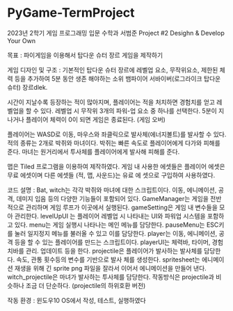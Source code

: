 # PyGame-TermProject

2023년 2학기 게임 프로그래밍 입문
수학과 서범준 Project #2 Desighn & Develop Your Own 

목표 : 파이게임을 이용해서 탑다운 슈터 장르 게임을 제작하기

게임 디자인 및 구조 : 기본적인 탑다운 슈터 장르에 레벨업 요소, 무작위요소, 제한된 체력 등을
추가하여 5분 동안 생존 해야하는 소위 뱀파이어 서바이버(로그라이크 탑다운 슈터) 장르dlek.

시간이 지날수록 등장하는 적이 많아지며, 플레이어는 적을 처치하면 경험치를 얻고 레벨업을 할
수 있다. 레벨업 시 무작위 3개의 파워-업 요소 중 하나를 선택한다.
5분이 지나거나 플레이어 체력이 0이 되면 게임은 종료된다. (게임 오버)

플레이어는 WASD로 이동, 마우스와 좌클릭으로 발사체(에너지볼트)를 발사할 수 있다.
적의 종류는 2개로 박쥐와 마녀이다.
박쥐는 빠른 속도로 플레이어에게 다가와 피해를 준다.
마녀는 원거리에서 투사체를 플레이어에게 발사해 피해를 준다.

맵은 Tiled 프로그램을 이용하여 제작하였다.
게임 내 사용한 에셋들은 플레이어 에셋은 무료 에셋이며 다른 에셋들 (적, 맵, 사운드)는 유료 에
셋으로 구입하여 사용하였다.

코드 설명 :
Bat, witch는 각각 박쥐와 마녀에 대한 스크립트이다. 이동, 에니메이션, 공격, 데미지 입음 등의
다양한 기능들이 포함되어 있다.
GameManager는 게임을 전반적으로 관리하며 게임 루프가 이곳에서 실행된다.
gameSetting은 게임 내 변수들을 모아 관리한다.
levelUpUI 는 플레이어 레벨업 시 나타내는 UI와 파워업 시스템을 포함하고 있다.
menu는 게임 실행시 나타나는 메인 메뉴를 담당한다.
pauseMenu는 ESC키를 눌러 일지정지 메뉴를 불러올 수 있고 이를 담당한다.
player는 이동, 에니메이션, 공격 등을 할 수 있는 플레이어를 만드는 스크립트이다.
playerUI는 체력바, 타이머, 경험치바를 관리. 업데이트 등을 한다.
projectile은 플레이어가 발사하는 발사체를 담당한다. 속도, 관통 횟수등의 변수를 기반으로 발사
체를 생성한다.
spritesheet는 에니메이션 재생을 위해 긴 sprite png 파일을 잘라서 이어서 에니메이션을 만들어
낸다.
witch_projectile은 마녀가 발사하는 투사체를 담당한다. 작동방식은 projectile과 비슷하나 조금 더
단순하다. (projectile의 하위호환 버전)

작동 환경 :
윈도우10 OS에서 작성, 테스트, 실행하였다
